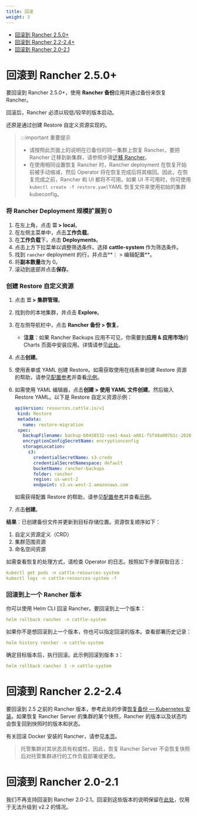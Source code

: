 ```yaml
---
title: 回滚
weight: 3
---
```


- [回滚到 Rancher 2.5.0+](#rolling-back-to-rancher-v2-5-0)
- [回滚到 Rancher 2.2-2.4+](#rolling-back-to-rancher-v2-2-v2-4)
- [回滚到 Rancher 2.0-2.1](#rolling-back-to-rancher-v2-0-v2-1)

# 回滚到 Rancher 2.5.0+

要回滚到 Rancher 2.5.0+，使用 **Rancher 备份**应用并通过备份来恢复 Rancher。

回滚后，Rancher 必须以较低/较早的版本启动。

还原是通过创建 Restore 自定义资源实现的。

> :::important 重要提示
>
> * 请按照此页面上的说明在已备份的同一集群上恢复 Rancher。要把 Rancher 迁移到新集群，请参照步骤[迁移 Rancher]({{<baseurl>}}/rancher/v2.6/en/backups/migrating-rancher)。
> * 在使用相同设置恢复 Rancher 时，Rancher deployment 在恢复开始前被手动缩减，然后 Operator 将在恢复完成后将其缩回。因此，在恢复完成之前，Rancher 和 UI 都将不可用。如果 UI 不可用时，你可使用 `kubectl create -f restore.yaml`YAML 恢复文件来使用初始的集群 kubeconfig。

### 将 Rancher Deployment 规模扩展到 0

1. 在左上角，点击 **☰ > local**。
1. 在左侧主菜单中，点击**工作负载**。
1. 在**工作负载**下，点击 **Deployments**。
1. 点击上方下拉菜单以调整筛选条件。选择 **cattle-system** 作为筛选条件。
1. 找到 `rancher` deployment 的行，并点击**⋮ > 编辑配置**。
1. 将**副本数量**改为 0。
1. 滚动到底部并点击**保存**。

### 创建 Restore 自定义资源

1. 点击 **☰ > 集群管理**。
1. 找到你的本地集群，并点击 **Explore**。
1. 在左侧导航栏中，点击 **Rancher 备份 > 恢复**。
   * **注意**：如果 Rancher Backups 应用不可见，你需要到**应用 & 应用市场**的 Charts 页面中安装应用。详情请参见[此处]({{<baseurl>}}/rancher/v2.6/en/helm-charts/#charts)。
1. 点击**创建**。
1. 使用表单或 YAML 创建 Restore。如需获取使用在线表单创建 Restore 资源的帮助，请参见[配置参考]({{<baseurl>}}/rancher/v2.6/en/backups/configuration/restore-config)并查看[示例]({{<baseurl>}}/rancher/v2.6/en/backups/examples)。
1. 如需使用 YAML 编辑器，点击**创建 > 使用 YAML 文件创建**。然后输入 Restore YAML。以下是 Restore 自定义资源示例：

   ```yaml
   apiVersion: resources.cattle.io/v1
   	kind: Restore
   	metadata:
   	  name: restore-migration
   	spec:
   	  backupFilename: backup-b0450532-cee1-4aa1-a881-f5f48a007b1c-2020-09-15T07-27-09Z.tar.gz
   	  encryptionConfigSecretName: encryptionconfig
   	  storageLocation:
   	    s3:
   	      credentialSecretName: s3-creds
   	      credentialSecretNamespace: default
   	      bucketName: rancher-backups
   	      folder: rancher
   	      region: us-west-2
   	      endpoint: s3.us-west-2.amazonaws.com
   ```
   如需获得配置 Restore 的帮助，请参见[配置参考]({{<baseurl>}}/rancher/v2.6/en/backups/configuration/restore-config)并查看[示例]({{<baseurl>}}/rancher/v2.6/en/backups/examples)。

1. 点击**创建**。

**结果**：已创建备份文件并更新到目标存储位置。资源恢复顺序如下：

1. 自定义资源定义（CRD）
2. 集群范围资源
3. 命名空间资源

如需查看恢复的处理方式，请检查 Operator 的日志。按照如下步骤获取日志：

```yaml
kubectl get pods -n cattle-resources-system
kubectl logs -n cattle-resources-system -f
```

### 回滚到上一个 Rancher 版本

你可以使用 Helm CLI 回滚 Rancher。要回滚到上一个版本：

```yaml
helm rollback rancher -n cattle-system
```

如果你不是想回滚到上一个版本，你也可以指定回滚的版本。查看部署历史记录：

```yaml
helm history rancher -n cattle-system
```

确定目标版本后，执行回滚。此示例回滚到版本 `3`：

```yaml
helm rollback rancher 3 -n cattle-system
```

# 回滚到 Rancher 2.2-2.4

要回滚到 2.5 之前的 Rancher 版本，参考此处的步骤[恢复备份 — Kubernetes 安装]({{<baseurl>}}/rancher/v2.0-v2.4/en/backups/restore/rke-restore/)。如果恢复 Rancher Server 的集群的某个快照，Rancher 的版本以及状态均会恢复回到快照时的版本和状态。

有关回滚 Docker 安装的 Rancher，请参见[本页]({{<baseurl>}}/rancher/v2.6/en/installation/other-installation-methods/single-node-docker/single-node-rollbacks)。

> 托管集群对其状态具有权威性。因此，恢复 Rancher Server 不会恢复快照后对托管集群进行的工作负载部署或更改。

# 回滚到 Rancher 2.0-2.1

我们不再支持回滚到 Rancher 2.0-2.1。回滚到这些版本的说明保留在[此处]({{<baseurl>}}/rancher/v2.0-v2.4/en/backups/restore/rke-restore/v2.0-v2.1)，仅用于无法升级到 v2.2 的情况。

